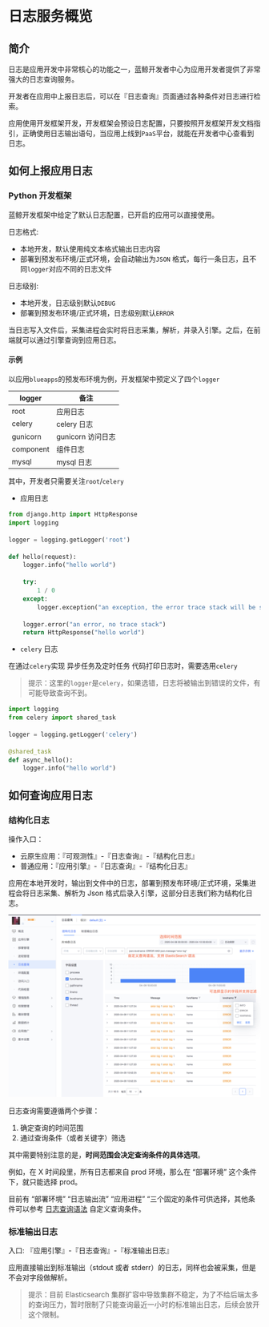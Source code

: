 # 日志服务概览

## 简介

日志是应用开发中非常核心的功能之一，蓝鲸开发者中心为应用开发者提供了非常强大的日志查询服务。

开发者在应用中上报日志后，可以在『日志查询』页面通过各种条件对日志进行检索。

应用使用开发框架开发，开发框架会预设日志配置，只要按照开发框架开发文档指引，正确使用日志输出语句，当应用上线到`PaaS`平台，就能在开发者中心查看到日志。

## 如何上报应用日志

### Python 开发框架

蓝鲸开发框架中给定了默认日志配置，已开启的应用可以直接使用。

日志格式:

- 本地开发，默认使用纯文本格式输出日志内容
- 部署到预发布环境/正式环境，会自动输出为`JSON` 格式，每行一条日志，且不同`logger`对应不同的日志文件

日志级别:

- 本地开发，日志级别默认`DEBUG`
- 部署到预发布环境/正式环境，日志级别默认`ERROR`

当日志写入文件后，采集进程会实时将日志采集，解析，并录入引擎。之后，在前端就可以通过引擎查询到应用日志。

#### 示例

以应用`blueapps`的预发布环境为例，开发框架中预定义了四个`logger`

| logger    | 备注              |
| --------- | ----------------- |
| root      | 应用日志          |
| celery    | celery 日志       |
| gunicorn  | gunicorn 访问日志 |
| component | 组件日志          |
| mysql     | mysql 日志        |

其中，开发者只需要关注`root`/`celery`

- 应用日志

```python
from django.http import HttpResponse
import logging

logger = logging.getLogger('root')

def hello(request):
    logger.info("hello world")

    try:
        1 / 0
    except:
        logger.exception("an exception, the error trace stack will be sended too")

    logger.error("an error, no trace stack")
    return HttpResponse("hello world")

```

- `celery` 日志

在通过`celery`实现 异步任务及定时任务 代码打印日志时，需要选用`celery`

> 提示：这里的`logger`是`celery`，如果选错，日志将被输出到错误的文件，有可能导致查询不到。

```python
import logging
from celery import shared_task

logger = logging.getLogger('celery')

@shared_task
def async_hello():
    logger.info("hello world")
```

## 如何查询应用日志

### 结构化日志

操作入口：

- 云原生应用：『可观测性』-『日志查询』-『结构化日志』
- 普通应用：『应用引擎』-『日志查询』-『结构化日志』

应用在本地开发时，输出到文件中的日志，部署到预发布环境/正式环境，采集进程会将日志采集、解析为 Json 格式后录入引擎，这部分日志我们称为结构化日志。

![日志查询](../../assets/images/log_search_intro.png)

日志查询需要遵循两个步骤：

1. 确定查询的时间范围
2. 通过查询条件（或者关键字）筛选

其中需要特别注意的是，**时间范围会决定查询条件的具体选项**。

例如，在 X 时间段里，所有日志都来自 prod 环境，那么在 “部署环境” 这个条件下，就只能选择 prod。

目前有 “部署环境” “日志输出流” “应用进程” “三个固定的条件可供选择，其他条件可以参考 [日志查询语法](./log_query_syntax.md) 自定义查询条件。

### 标准输出日志

入口: 『应用引擎』-『日志查询』-『标准输出日志』

应用直接输出到标准输出（stdout 或者 stderr）的日志，同样也会被采集，但是不会对字段做解析。

> 提示：目前 Elasticsearch 集群扩容中导致集群不稳定，为了不给后端太多的查询压力，暂时限制了只能查询最近一小时的标准输出日志，后续会放开这个限制。
